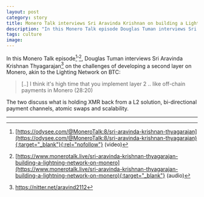 ```yaml
---
layout: post
category: story
title: Monero Talk interviews Sri Aravinda Krishnan on building a Lightning Network on Monero
description: "In this Monero Talk episode Douglas Tuman interviews Sri Aravinda Krishnan Thyagarajan, on the challenges of developing a second layer on Monero, akin to the Lighting Network on BTC."
tags: culture
image: 
---
```


In this Monero Talk episode[^1]'[^2], Douglas Tuman interviews Sri Aravinda Krishnan Thyagarajan[^3] on the challenges of developing a second layer on Monero, akin to the Lighting Network on BTC:

> [..] I think it's high time that you implement layer 2 .. like off-chain payments in Monero (28:20)

The two discuss what is holding XMR back from a L2 solution, bi-directional payment channels, atomic swaps and scalability.

---

[^1]: [https://odysee.com/@MoneroTalk:8/sri-aravinda-krishnan-thyagarajan](https://odysee.com/@MoneroTalk:8/sri-aravinda-krishnan-thyagarajan){:target="_blank"}{:rel="nofollow"} (video)
[^2]: [https://www.monerotalk.live/sri-aravinda-krishnan-thyagarajan-building-a-lightning-network-on-monero](https://www.monerotalk.live/sri-aravinda-krishnan-thyagarajan-building-a-lightning-network-on-monero){:target="_blank"} (audio)
[^3]: https://nitter.net/aravind2112
